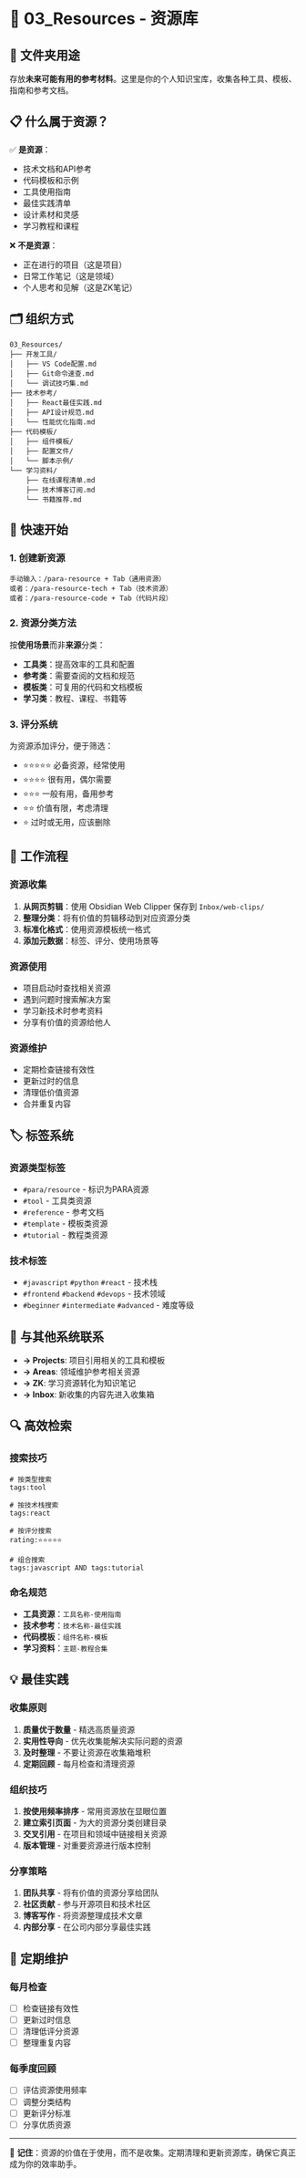 # 📁 03_Resources - 资源库

## 🎯 文件夹用途

存放**未来可能有用的参考材料**。这里是你的个人知识宝库，收集各种工具、模板、指南和参考文档。

## 📋 什么属于资源？

✅ **是资源**：
- 技术文档和API参考
- 代码模板和示例
- 工具使用指南
- 最佳实践清单
- 设计素材和灵感
- 学习教程和课程

❌ **不是资源**：
- 正在进行的项目（这是项目）
- 日常工作笔记（这是领域）
- 个人思考和见解（这是ZK笔记）

## 🗂️ 组织方式

```
03_Resources/
├── 开发工具/
│   ├── VS Code配置.md
│   ├── Git命令速查.md
│   └── 调试技巧集.md
├── 技术参考/
│   ├── React最佳实践.md
│   ├── API设计规范.md
│   └── 性能优化指南.md
├── 代码模板/
│   ├── 组件模板/
│   ├── 配置文件/
│   └── 脚本示例/
└── 学习资料/
    ├── 在线课程清单.md
    ├── 技术博客订阅.md
    └── 书籍推荐.md
```

## 🚀 快速开始

### 1. 创建新资源
```
手动输入：/para-resource + Tab（通用资源）
或者：/para-resource-tech + Tab（技术资源）
或者：/para-resource-code + Tab（代码片段）
```

### 2. 资源分类方法
按**使用场景**而非**来源**分类：
- **工具类**：提高效率的工具和配置
- **参考类**：需要查阅的文档和规范
- **模板类**：可复用的代码和文档模板
- **学习类**：教程、课程、书籍等

### 3. 评分系统
为资源添加评分，便于筛选：
- ⭐⭐⭐⭐⭐ 必备资源，经常使用
- ⭐⭐⭐⭐ 很有用，偶尔需要
- ⭐⭐⭐ 一般有用，备用参考
- ⭐⭐ 价值有限，考虑清理
- ⭐ 过时或无用，应该删除

## 🔄 工作流程

### 资源收集
1. **从网页剪辑**：使用 Obsidian Web Clipper 保存到 `Inbox/web-clips/`
2. **整理分类**：将有价值的剪辑移动到对应资源分类
3. **标准化格式**：使用资源模板统一格式
4. **添加元数据**：标签、评分、使用场景等

### 资源使用
- 项目启动时查找相关资源
- 遇到问题时搜索解决方案
- 学习新技术时参考资料
- 分享有价值的资源给他人

### 资源维护
- 定期检查链接有效性
- 更新过时的信息
- 清理低价值资源
- 合并重复内容

## 🏷️ 标签系统

### 资源类型标签
- `#para/resource` - 标识为PARA资源
- `#tool` - 工具类资源
- `#reference` - 参考文档
- `#template` - 模板类资源
- `#tutorial` - 教程类资源

### 技术标签
- `#javascript` `#python` `#react` - 技术栈
- `#frontend` `#backend` `#devops` - 技术领域
- `#beginner` `#intermediate` `#advanced` - 难度等级

## 🔗 与其他系统联系

- **→ Projects**: 项目引用相关的工具和模板
- **→ Areas**: 领域维护参考相关资源
- **→ ZK**: 学习资源转化为知识笔记
- **→ Inbox**: 新收集的内容先进入收集箱

## 🔍 高效检索

### 搜索技巧
```
# 按类型搜索
tags:tool

# 按技术栈搜索  
tags:react

# 按评分搜索
rating:⭐⭐⭐⭐⭐

# 组合搜索
tags:javascript AND tags:tutorial
```

### 命名规范
- **工具资源**：`工具名称-使用指南`
- **技术参考**：`技术名称-最佳实践`
- **代码模板**：`组件名称-模板`
- **学习资料**：`主题-教程合集`

## 💡 最佳实践

### 收集原则
1. **质量优于数量** - 精选高质量资源
2. **实用性导向** - 优先收集能解决实际问题的资源
3. **及时整理** - 不要让资源在收集箱堆积
4. **定期回顾** - 每月检查和清理资源

### 组织技巧
1. **按使用频率排序** - 常用资源放在显眼位置
2. **建立索引页面** - 为大的资源分类创建目录
3. **交叉引用** - 在项目和领域中链接相关资源
4. **版本管理** - 对重要资源进行版本控制

### 分享策略
1. **团队共享** - 将有价值的资源分享给团队
2. **社区贡献** - 参与开源项目和技术社区
3. **博客写作** - 将资源整理成技术文章
4. **内部分享** - 在公司内部分享最佳实践

## 🧹 定期维护

### 每月检查
- [ ] 检查链接有效性
- [ ] 更新过时信息
- [ ] 清理低评分资源
- [ ] 整理重复内容

### 每季度回顾
- [ ] 评估资源使用频率
- [ ] 调整分类结构
- [ ] 更新评分标准
- [ ] 分享优质资源

---

💭 **记住**：资源的价值在于使用，而不是收集。定期清理和更新资源库，确保它真正成为你的效率助手。 